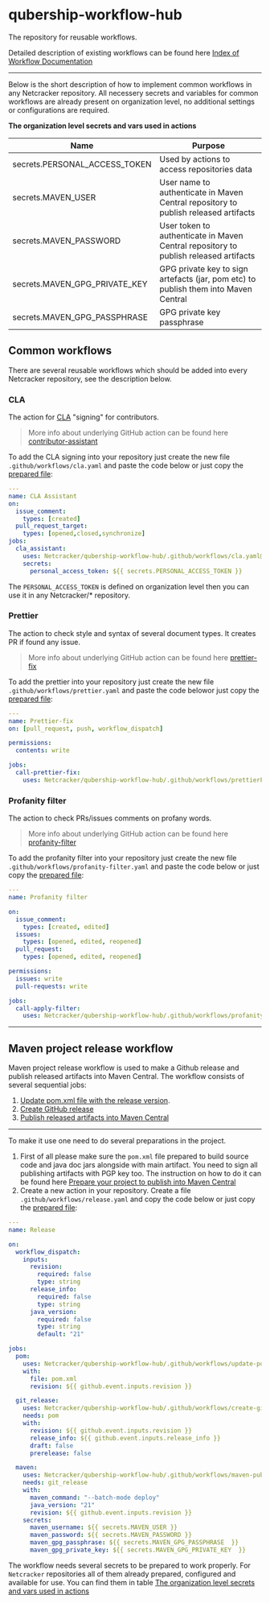# qubership-workflow-hub

The repository for reusable workflows.

Detailed description of existing workflows can be found here [Index of Workflow Documentation](./docs/README.md)

---

Below is the short description of how to implement common workflows in any Netcracker repository. All necessery secrets and variables for common workflows are already present on organization level, no additional settings or configurations are required. 

<span id="1"></span>**The organization level secrets and vars used in actions**

| Name                          | Purpose                                                                              |
|-------------------------------|--------------------------------------------------------------------------------------|
| secrets.PERSONAL_ACCESS_TOKEN | Used by actions to access repositories data                                          |
| secrets.MAVEN_USER            | User name to authenticate in Maven Central repository to publish released artifacts  |
| secrets.MAVEN_PASSWORD        | User token to authenticate in Maven Central repository to publish released artifacts |
| secrets.MAVEN_GPG_PRIVATE_KEY | GPG private key to sign artefacts (jar, pom etc) to publish them into Maven Central  |
| secrets.MAVEN_GPG_PASSPHRASE  | GPG private key passphrase                                                           |

## Common workflows

There are several reusable workflows which should be added into every Netcracker repository, see the description below.

### CLA

The action for [CLA](./CLA/cla.md) "signing" for contributors.

> More info about underlying GitHub action can be found here [contributor-assistant](https://github.com/contributor-assistant/github-action)

To add the CLA signing into your repository just create the new file `.github/workflows/cla.yaml` and paste the code below or just copy the [prepared file](./docs/examples/cla.yaml):

```yaml
---
name: CLA Assistant
on:
  issue_comment:
    types: [created]
  pull_request_target:
    types: [opened,closed,synchronize]
jobs:
  cla_assistant:
    uses: Netcracker/qubership-workflow-hub/.github/workflows/cla.yaml@main
    secrets:
      personal_access_token: ${{ secrets.PERSONAL_ACCESS_TOKEN }}
```

The `PERSONAL_ACCESS_TOKEN` is defined on organization level then you can use it in any Netcracker/* repository.

### Prettier

The action to check style and syntax of several document types. It creates PR if found any issue.

> More info about underlying GitHub action can be found here [prettier-fix](https://github.com/WorkOfStan/prettier-fix)

To add the prettier into your repository just create the new file `.github/workflows/prettier.yaml` and paste the code belowor just copy the [prepared file](./docs/examples/prettier.yaml):

```yaml
---
name: Prettier-fix
on: [pull_request, push, workflow_dispatch]

permissions:
  contents: write

jobs:
  call-prettier-fix:
    uses: Netcracker/qubership-workflow-hub/.github/workflows/prettierFix.yaml@main
```

### Profanity filter

The action to check PRs/issues comments on profany words.

> More info about underlying GitHub action can be found here [profanity-filter](https://github.com/IEvangelist/profanity-filter)

To add the profanity filter into your repository just create the new file `.github/workflows/profanity-filter.yaml` and paste the code below or just copy the [prepared file](./docs/examples/profanity-filter.yaml):

```yaml
---
name: Profanity filter

on:
  issue_comment:
    types: [created, edited]
  issues:
    types: [opened, edited, reopened]
  pull_request:
    types: [opened, edited, reopened]

permissions:
  issues: write
  pull-requests: write

jobs:
  call-apply-filter:
    uses: Netcracker/qubership-workflow-hub/.github/workflows/profanityFilter.yaml@main
```

---

## Maven project release workflow

Maven project release workflow is used to make a Github release and publish released artifacts into Maven Central.
The workflow consists of several sequential jobs:

1. [Update pom.xml file with the release version](./docs/reusable/update-pom-release_doc.md).
2. [Create GitHub release](./docs/reusable/create-github-release_doc.md)
3. [Publish released artifacts into Maven Central](./docs/reusable/maven-publish_doc.md)
---

To make it use one need to do several preparations in the project.

1. First of all please make sure the `pom.xml` file prepared to build source code and java doc jars alongside with main artifact. You need to sign all publishing artifacts with PGP key too. The instruction on how to do it can be found here [Prepare your project to publish into Maven Central](./docs/maven-publish-pom-preparation_doc.md)
2. Create a new action in your repository. Create a file `.github/workflows/release.yaml` and copy the code below or just copy the [prepared file](./docs/examples/release.yaml):

```yaml
---
name: Release

on:
  workflow_dispatch:
    inputs:
      revision:
        required: false
        type: string
      release_info:
        required: false
        type: string
      java_version:
        required: false
        type: string
        default: "21"

jobs:
  pom:
    uses: Netcracker/qubership-workflow-hub/.github/workflows/update-pom-release.yml@main
    with:
      file: pom.xml
      revision: ${{ github.event.inputs.revision }}

  git_release:
    uses: Netcracker/qubership-workflow-hub/.github/workflows/create-github-release.yml@main
    needs: pom
    with:
      revision: ${{ github.event.inputs.revision }}
      release_info: ${{ github.event.inputs.release_info }}
      draft: false
      prerelease: false

  maven:
    uses: Netcracker/qubership-workflow-hub/.github/workflows/maven-publish.yml@main
    needs: git_release
    with:
      maven_command: "--batch-mode deploy"
      java_version: "21"
      revision: ${{ github.event.inputs.revision }}
    secrets:
      maven_username: ${{ secrets.MAVEN_USER }}
      maven_password: ${{ secrets.MAVEN_PASSWORD }}
      maven_gpg_passphrase: ${{ secrets.MAVEN_GPG_PASSPHRASE  }}
      maven_gpg_private_key: ${{ secrets.MAVEN_GPG_PRIVATE_KEY  }}

```

The workflow needs several secrets to be prepared to work properly. For `Netcracker` repositories all of them already prepared, configured and available for use. You can find them in table [The organization level secrets and vars used in actions](#1)
